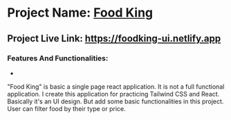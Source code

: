 # Project Name: [Food King](https://foodking-ui.netlify.app)

## Project Live Link: https://foodking-ui.netlify.app

### Features And Functionalities:
- 
<p>
"Food King" is basic a single page react application. It is not a full functional application. I create this application for practicing Tailwind CSS and React. Basically it's an UI design. But add some basic functionalities in this project. User can filter food by their type or price.
</p>
